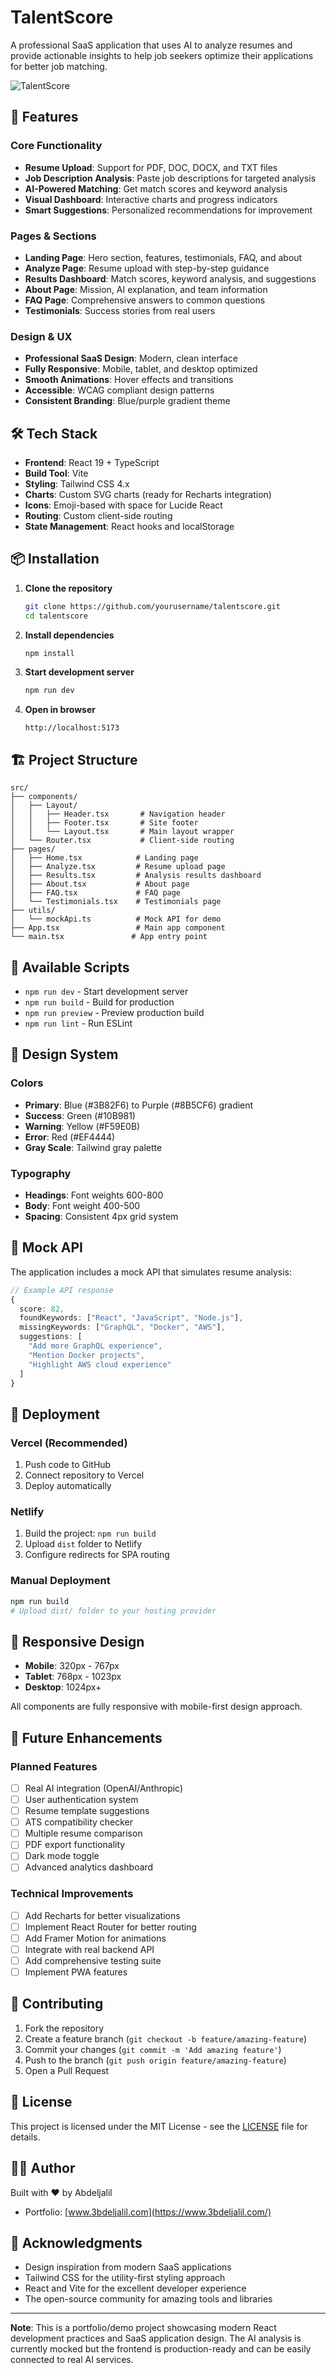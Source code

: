 # TalentScore

A professional SaaS application that uses AI to analyze resumes and provide actionable insights to help job seekers optimize their applications for better job matching.

![TalentScore](https://via.placeholder.com/800x400/4F46E5/FFFFFF?text=TalentScore)

## 🚀 Features

### Core Functionality
- **Resume Upload**: Support for PDF, DOC, DOCX, and TXT files
- **Job Description Analysis**: Paste job descriptions for targeted analysis
- **AI-Powered Matching**: Get match scores and keyword analysis
- **Visual Dashboard**: Interactive charts and progress indicators
- **Smart Suggestions**: Personalized recommendations for improvement

### Pages & Sections
- **Landing Page**: Hero section, features, testimonials, FAQ, and about
- **Analyze Page**: Resume upload with step-by-step guidance
- **Results Dashboard**: Match scores, keyword analysis, and suggestions
- **About Page**: Mission, AI explanation, and team information
- **FAQ Page**: Comprehensive answers to common questions
- **Testimonials**: Success stories from real users

### Design & UX
- **Professional SaaS Design**: Modern, clean interface
- **Fully Responsive**: Mobile, tablet, and desktop optimized
- **Smooth Animations**: Hover effects and transitions
- **Accessible**: WCAG compliant design patterns
- **Consistent Branding**: Blue/purple gradient theme

## 🛠️ Tech Stack

- **Frontend**: React 19 + TypeScript
- **Build Tool**: Vite
- **Styling**: Tailwind CSS 4.x
- **Charts**: Custom SVG charts (ready for Recharts integration)
- **Icons**: Emoji-based with space for Lucide React
- **Routing**: Custom client-side routing
- **State Management**: React hooks and localStorage

## 📦 Installation

1. **Clone the repository**
   ```bash
   git clone https://github.com/yourusername/talentscore.git
   cd talentscore
   ```

2. **Install dependencies**
   ```bash
   npm install
   ```

3. **Start development server**
   ```bash
   npm run dev
   ```

4. **Open in browser**
   ```
   http://localhost:5173
   ```

## 🏗️ Project Structure

```
src/
├── components/
│   ├── Layout/
│   │   ├── Header.tsx       # Navigation header
│   │   ├── Footer.tsx       # Site footer
│   │   └── Layout.tsx       # Main layout wrapper
│   └── Router.tsx           # Client-side routing
├── pages/
│   ├── Home.tsx            # Landing page
│   ├── Analyze.tsx         # Resume upload page
│   ├── Results.tsx         # Analysis results dashboard
│   ├── About.tsx           # About page
│   ├── FAQ.tsx             # FAQ page
│   └── Testimonials.tsx    # Testimonials page
├── utils/
│   └── mockApi.ts          # Mock API for demo
├── App.tsx                 # Main app component
└── main.tsx               # App entry point
```

## 🔧 Available Scripts

- `npm run dev` - Start development server
- `npm run build` - Build for production
- `npm run preview` - Preview production build
- `npm run lint` - Run ESLint

## 🎨 Design System

### Colors
- **Primary**: Blue (#3B82F6) to Purple (#8B5CF6) gradient
- **Success**: Green (#10B981)
- **Warning**: Yellow (#F59E0B)
- **Error**: Red (#EF4444)
- **Gray Scale**: Tailwind gray palette

### Typography
- **Headings**: Font weights 600-800
- **Body**: Font weight 400-500
- **Spacing**: Consistent 4px grid system

## 🤖 Mock API

The application includes a mock API that simulates resume analysis:

```typescript
// Example API response
{
  score: 82,
  foundKeywords: ["React", "JavaScript", "Node.js"],
  missingKeywords: ["GraphQL", "Docker", "AWS"],
  suggestions: [
    "Add more GraphQL experience",
    "Mention Docker projects",
    "Highlight AWS cloud experience"
  ]
}
```

## 🚀 Deployment

### Vercel (Recommended)
1. Push code to GitHub
2. Connect repository to Vercel
3. Deploy automatically

### Netlify
1. Build the project: `npm run build`
2. Upload `dist` folder to Netlify
3. Configure redirects for SPA routing

### Manual Deployment
```bash
npm run build
# Upload dist/ folder to your hosting provider
```

## 📱 Responsive Design

- **Mobile**: 320px - 767px
- **Tablet**: 768px - 1023px
- **Desktop**: 1024px+

All components are fully responsive with mobile-first design approach.

## 🔮 Future Enhancements

### Planned Features
- [ ] Real AI integration (OpenAI/Anthropic)
- [ ] User authentication system
- [ ] Resume template suggestions
- [ ] ATS compatibility checker
- [ ] Multiple resume comparison
- [ ] PDF export functionality
- [ ] Dark mode toggle
- [ ] Advanced analytics dashboard

### Technical Improvements
- [ ] Add Recharts for better visualizations
- [ ] Implement React Router for better routing
- [ ] Add Framer Motion for animations
- [ ] Integrate with real backend API
- [ ] Add comprehensive testing suite
- [ ] Implement PWA features

## 🤝 Contributing

1. Fork the repository
2. Create a feature branch (`git checkout -b feature/amazing-feature`)
3. Commit your changes (`git commit -m 'Add amazing feature'`)
4. Push to the branch (`git push origin feature/amazing-feature`)
5. Open a Pull Request

## 📄 License

This project is licensed under the MIT License - see the [LICENSE](LICENSE) file for details.

## 👨‍💻 Author

Built with ❤️ by Abdeljalil

- Portfolio: [www.3bdeljalil.com](https://www.3bdeljalil.com/)

## 🙏 Acknowledgments

- Design inspiration from modern SaaS applications
- Tailwind CSS for the utility-first styling approach
- React and Vite for the excellent developer experience
- The open-source community for amazing tools and libraries

---

**Note**: This is a portfolio/demo project showcasing modern React development practices and SaaS application design. The AI analysis is currently mocked but the frontend is production-ready and can be easily connected to real AI services.
